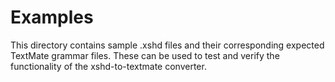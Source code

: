 # Examples

This directory contains sample .xshd files and their corresponding expected TextMate grammar files. These can be used to test and verify the functionality of the xshd-to-textmate converter.
